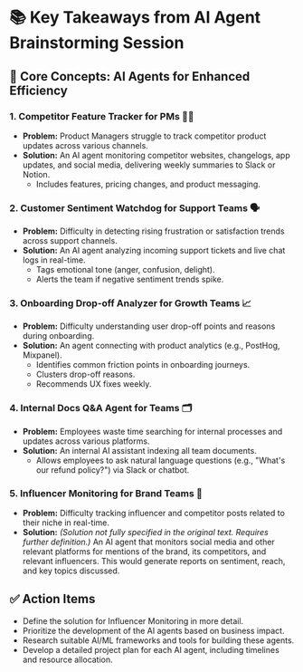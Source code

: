 # 📚 Key Takeaways from AI Agent Brainstorming Session


## 🧠 Core Concepts: AI Agents for Enhanced Efficiency

### 1. Competitor Feature Tracker for PMs 🕵️‍♀️

*   **Problem:** Product Managers struggle to track competitor product updates across various channels.
*   **Solution:** An AI agent monitoring competitor websites, changelogs, app updates, and social media, delivering weekly summaries to Slack or Notion.
    *   Includes features, pricing changes, and product messaging.

### 2. Customer Sentiment Watchdog for Support Teams 🗣️

*   **Problem:** Difficulty in detecting rising frustration or satisfaction trends across support channels.
*   **Solution:** An AI agent analyzing incoming support tickets and live chat logs in real-time.
    *   Tags emotional tone (anger, confusion, delight).
    *   Alerts the team if negative sentiment trends spike.

### 3. Onboarding Drop-off Analyzer for Growth Teams 📈

*   **Problem:** Difficulty understanding user drop-off points and reasons during onboarding.
*   **Solution:** An agent connecting with product analytics (e.g., PostHog, Mixpanel).
    *   Identifies common friction points in onboarding journeys.
    *   Clusters drop-off reasons.
    *   Recommends UX fixes weekly.


### 4. Internal Docs Q&A Agent for Teams 🗂️

*   **Problem:** Employees waste time searching for internal processes and updates across various platforms.
*   **Solution:** An internal AI assistant indexing all team documents.
    *   Allows employees to ask natural language questions (e.g., "What's our refund policy?") via Slack or chatbot.

### 5. Influencer Monitoring for Brand Teams 📢

*   **Problem:** Difficulty tracking influencer and competitor posts related to their niche in real-time.
*   **Solution:**  *(Solution not fully specified in the original text. Requires further definition.)*  An AI agent that monitors social media and other relevant platforms for mentions of the brand, its competitors, and relevant influencers.  This would generate reports on sentiment, reach, and key topics discussed.


## ✅ Action Items

*   Define the solution for Influencer Monitoring in more detail.
*   Prioritize the development of the AI agents based on business impact.
*   Research suitable AI/ML frameworks and tools for building these agents.
*   Develop a detailed project plan for each AI agent, including timelines and resource allocation.
